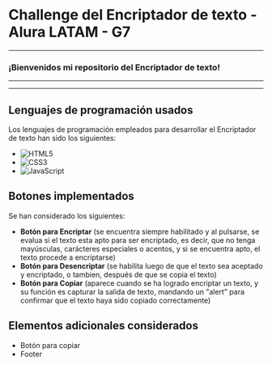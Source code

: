 # Challenge del Encriptador de texto - Alura LATAM - G7

---
### ¡Bienvenidos mi repositorio del Encriptador de texto!
---
---
## Lenguajes de programación usados

Los lenguajes de programación empleados para desarrollar el Encriptador de texto han sido los siguientes:

 - ![HTML5](https://img.shields.io/badge/HTML5-E34F26?style=for-the-badge&logo=html5&logoColor=white)
 - ![CSS3](https://img.shields.io/badge/CSS3-1572B6?style=for-the-badge&logo=css3&logoColor=white)
 - ![JavaScript](https://img.shields.io/badge/JavaScript-F7DF1E?style=for-the-badge&logo=javascript&logoColor=black)

## Botones implementados

Se han considerado los siguientes:

- **Botón para Encriptar** (se encuentra siempre habilitado y al pulsarse, se evalua si el texto esta apto para ser encriptado, es decir, que no tenga mayúsculas, carácteres especiales o acentos, y si se encuentra apto, el texto procede a encriptarse)
- **Botón para Desencriptar** (se habilita luego de que el texto sea aceptado y encriptado, o tambien, después de que se copia el texto)
- **Botón para Copiar** (aparece cuando se ha logrado encriptar un texto, y su función es capturar la salida de texto, mandando un "alert" para confirmar que el texto haya sido copiado correctamente)



## Elementos adicionales considerados

- Botón para copiar
- Footer
